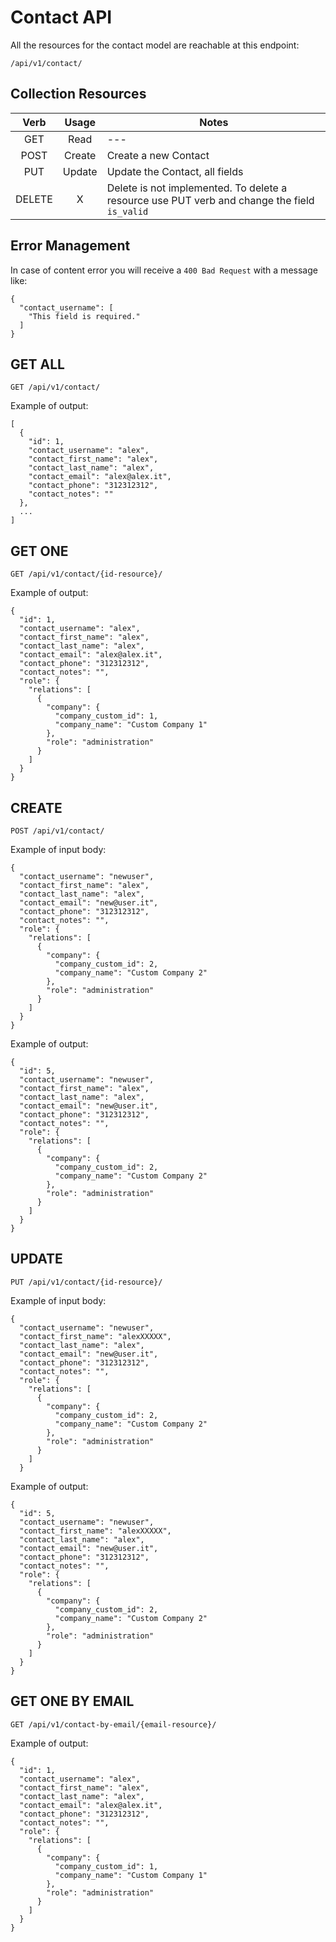 # Contact API 

All the resources for the contact model are reachable at this endpoint:

    /api/v1/contact/
    
## Collection Resources

| Verb  | Usage | Notes  |
| :---: | :---: |   ---  |
| GET   | Read  |   ---  |
| POST  | Create| Create a new Contact |
| PUT   | Update| Update the Contact, all fields|
| DELETE|   X   | Delete is not implemented. To delete a resource use PUT verb and change the field `is_valid` |

## Error Management

In case of content error you will receive a `400 Bad Request` with a message like:

    {
      "contact_username": [
        "This field is required."
      ]
    }

## GET ALL

    GET /api/v1/contact/
    
Example of output:

    [
      {
        "id": 1,
        "contact_username": "alex",
        "contact_first_name": "alex",
        "contact_last_name": "alex",
        "contact_email": "alex@alex.it",
        "contact_phone": "312312312",
        "contact_notes": ""
      },
      ...
    ]
    
## GET ONE

    GET /api/v1/contact/{id-resource}/
    
Example of output:

    {
      "id": 1,
      "contact_username": "alex",
      "contact_first_name": "alex",
      "contact_last_name": "alex",
      "contact_email": "alex@alex.it",
      "contact_phone": "312312312",
      "contact_notes": "",
      "role": {
        "relations": [
          {
            "company": {
              "company_custom_id": 1,
              "company_name": "Custom Company 1"
            },
            "role": "administration"
          }
        ]
      }
    }
    
## CREATE

    POST /api/v1/contact/

Example of input body:

    {
      "contact_username": "newuser",
      "contact_first_name": "alex",
      "contact_last_name": "alex",
      "contact_email": "new@user.it",
      "contact_phone": "312312312",
      "contact_notes": "",
      "role": {
        "relations": [
          {
            "company": {
              "company_custom_id": 2,
              "company_name": "Custom Company 2"
            },
            "role": "administration"
          }
        ]
      }
    }
    
Example of output:

    {
      "id": 5,
      "contact_username": "newuser",
      "contact_first_name": "alex",
      "contact_last_name": "alex",
      "contact_email": "new@user.it",
      "contact_phone": "312312312",
      "contact_notes": "",
      "role": {
        "relations": [
          {
            "company": {
              "company_custom_id": 2,
              "company_name": "Custom Company 2"
            },
            "role": "administration"
          }
        ]
      }
    }
    
## UPDATE

    PUT /api/v1/contact/{id-resource}/

Example of input body:

    {
      "contact_username": "newuser",
      "contact_first_name": "alexXXXXX",
      "contact_last_name": "alex",
      "contact_email": "new@user.it",
      "contact_phone": "312312312",
      "contact_notes": "",
      "role": {
        "relations": [
          {
            "company": {
              "company_custom_id": 2,
              "company_name": "Custom Company 2"
            },
            "role": "administration"
          }
        ]
      }

Example of output:

    {
      "id": 5,
      "contact_username": "newuser",
      "contact_first_name": "alexXXXXX",
      "contact_last_name": "alex",
      "contact_email": "new@user.it",
      "contact_phone": "312312312",
      "contact_notes": "",
      "role": {
        "relations": [
          {
            "company": {
              "company_custom_id": 2,
              "company_name": "Custom Company 2"
            },
            "role": "administration"
          }
        ]
      }
    }
    
## GET ONE BY EMAIL

    GET /api/v1/contact-by-email/{email-resource}/
    
Example of output:

    {
      "id": 1,
      "contact_username": "alex",
      "contact_first_name": "alex",
      "contact_last_name": "alex",
      "contact_email": "alex@alex.it",
      "contact_phone": "312312312",
      "contact_notes": "",
      "role": {
        "relations": [
          {
            "company": {
              "company_custom_id": 1,
              "company_name": "Custom Company 1"
            },
            "role": "administration"
          }
        ]
      }
    }
    